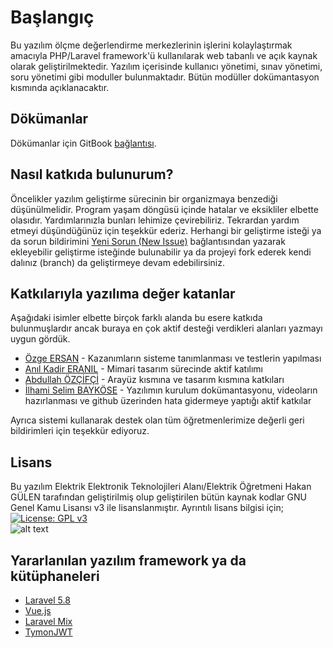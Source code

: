 # Başlangıç

Bu yazılım ölçme değerlendirme merkezlerinin işlerini kolaylaştırmak amacıyla PHP/Laravel framework'ü kullanılarak web tabanlı ve açık kaynak olarak geliştirilmektedir. Yazılım içerisinde kullanıcı yönetimi, sınav yönetimi, soru yönetimi gibi moduller bulunmaktadır. Bütün modüller dokümantasyon kısmında açıklanacaktır.

## Dökümanlar

Dökümanlar için GitBook [bağlantısı](https://hgulen33.gitbook.io/odm-web/).

## Nasıl katkıda bulunurum?

Öncelikler yazılım geliştirme sürecinin bir organizmaya benzediği düşünülmelidir. Program yaşam döngüsü içinde hatalar ve eksikliler elbette olasıdır. Yardımlarınızla bunları lehimize çevirebiliriz. Tekrardan yardım etmeyi düşündüğünüz için teşekkür ederiz. Herhangi bir geliştirme isteği ya da sorun bildirimini [Yeni Sorun \(New Issue\)](https://github.com/electropsycho/ODM.Web/issues/new) bağlantısından yazarak ekleyebilir geliştirme isteğinde bulunabilir ya da projeyi fork ederek kendi dalınız \(branch\) da geliştirmeye devam edebilirsiniz.

## Katkılarıyla yazılıma değer katanlar

Aşağıdaki isimler elbette birçok farklı alanda bu esere katkıda bulunmuşlardır ancak buraya en çok aktif desteği verdikleri alanları yazmayı uygun gördük.

* [Özge ERSAN](http://nevsehirodm.meb.gov.tr/www/ozge-ersan/idari_personel/6) - Kazanımların sisteme tanımlanması ve testlerin yapılması
* [Anıl Kadir ERANIL](http://nevsehirodm.meb.gov.tr/www/anil-kadir-eranil/idari_personel/4) - Mimari tasarım sürecinde aktif katılımı
* [Abdullah ÖZÇİFÇİ](http://nevsehirodm.meb.gov.tr/www/abdullah-ozcifci/idari_personel/5) - Arayüz kısmına ve tasarım kısmına katkıları
* [İlhami Selim BAYKÖSE](http://kayseriodm.meb.gov.tr/www/ilhami-selim-baykose/idari_personel/4) - Yazılımın kurulum dokümantasyonu, videoların hazırlanması ve github üzerinden hata gidermeye yaptığı aktif katkılar

Ayrıca  sistemi kullanarak destek olan  tüm öğretmenlerimize değerli geri bildirimleri için teşekkür ediyoruz.

## Lisans

Bu yazılım Elektrik Elektronik Teknolojileri Alanı/Elektrik Öğretmeni Hakan GÜLEN tarafından geliştirilmiş olup geliştirilen bütün kaynak kodlar GNU Genel Kamu Lisansı v3 ile lisanslanmıştır. Ayrıntılı lisans bilgisi için;<br> 
[![License: GPL v3](https://img.shields.io/badge/License-GPLv3-blue.svg)](https://www.gnu.org/licenses/gpl-3.0)<br>
![alt text](https://www.gnu.org/graphics/gplv3-with-text-136x68.png)

## Yararlanılan yazılım framework ya da kütüphaneleri

* [Laravel 5.8](https://laravel.com/docs/5.8/)
* [Vue.js](https://vuejs.org/v2/guide/)
* [Laravel Mix](https://laravel-mix.com/)
* [TymonJWT](https://github.com/tymondesigns/jwt-auth)

